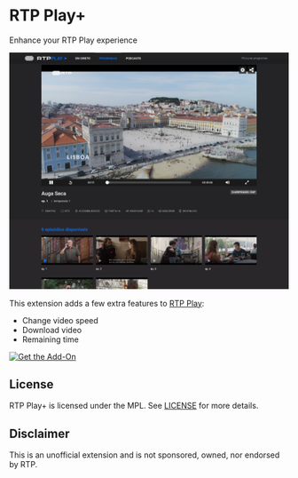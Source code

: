 # RTP Play+
Enhance your RTP Play experience

![Screenshot](screenshot.png)

This extension adds a few extra features to [RTP Play](https://www.rtp.pt/play/):
* Change video speed
* Download video
* Remaining time

[![Get the Add-On](https://ffp4g1ylyit3jdyti1hqcvtb-wpengine.netdna-ssl.com/addons/files/2015/11/get-the-addon.png)](https://addons.mozilla.org/firefox/addon/rtp-play-plus/)

## License

RTP Play+ is licensed under the MPL. See [LICENSE](/LICENSE) for more details.

## Disclaimer

This is an unofficial extension and is not sponsored, owned, nor endorsed by RTP.
